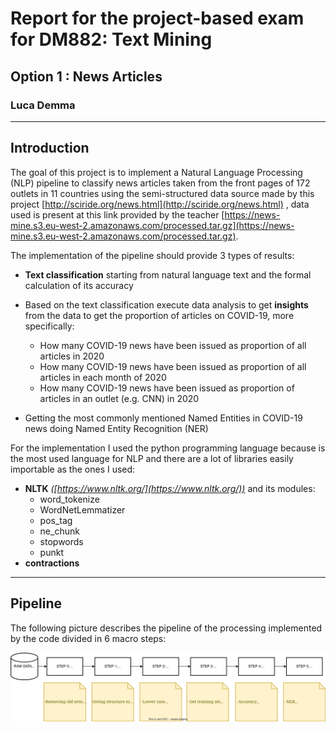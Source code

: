 # Report for the project-based exam for DM882: Text Mining
## Option 1 : News Articles
### Luca Demma

---

## Introduction
The goal of this project is to implement a Natural Language Processing (NLP) pipeline to classify news articles taken from the front pages of 172 outlets in 11 countries using the semi-structured data source made by this project [http://sciride.org/news.html](http://sciride.org/news.html) , data used is present at this link provided by the teacher [https://news-mine.s3.eu-west-2.amazonaws.com/processed.tar.gz](https://news-mine.s3.eu-west-2.amazonaws.com/processed.tar.gz).

The implementation of the pipeline should provide 3 types of results:

-   **Text classification** starting from natural language text and the formal calculation of its accuracy
-   Based on the text classification execute data analysis to get **insights** from the data to get the proportion of articles on COVID-19, more specifically:

    - How many COVID-19 news have been issued as proportion of all articles in 2020
    - How many COVID-19 news have been issued as proportion of all articles in each month of 2020
    - How many COVID-19 news have been issued as proportion of articles in an outlet (e.g. CNN) in 2020

-   Getting the most commonly mentioned Named Entities in COVID-19 news doing Named Entity Recognition (NER)

For the implementation I used the python programming language because is the most used language for NLP and there are a lot of libraries easily importable as the ones I used:
-   **NLTK** *([https://www.nltk.org/](https://www.nltk.org/))* and its modules:
    -   word_tokenize
    -   WordNetLemmatizer
    -   pos_tag
    -   ne_chunk
    -   stopwords
    -   punkt
-   **contractions**

---

## Pipeline

The following picture describes the pipeline of the processing implemented by the code divided in 6 macro steps:


![Pipeline](./report_pics/Text%20Mining%20Pipeline.drawio.svg)

